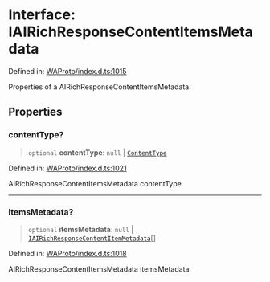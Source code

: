 # Interface: IAIRichResponseContentItemsMetadata

Defined in: [WAProto/index.d.ts:1015](https://github.com/Fokusdotid/Baileys/blob/d7495b24bcd136e35724329fba661cfcc0bc8eed/WAProto/index.d.ts#L1015)

Properties of a AIRichResponseContentItemsMetadata.

## Properties

### contentType?

> `optional` **contentType**: `null` \| [`ContentType`](../namespaces/AIRichResponseContentItemsMetadata/enumerations/ContentType.md)

Defined in: [WAProto/index.d.ts:1021](https://github.com/Fokusdotid/Baileys/blob/d7495b24bcd136e35724329fba661cfcc0bc8eed/WAProto/index.d.ts#L1021)

AIRichResponseContentItemsMetadata contentType

***

### itemsMetadata?

> `optional` **itemsMetadata**: `null` \| [`IAIRichResponseContentItemMetadata`](../namespaces/AIRichResponseContentItemsMetadata/interfaces/IAIRichResponseContentItemMetadata.md)[]

Defined in: [WAProto/index.d.ts:1018](https://github.com/Fokusdotid/Baileys/blob/d7495b24bcd136e35724329fba661cfcc0bc8eed/WAProto/index.d.ts#L1018)

AIRichResponseContentItemsMetadata itemsMetadata
